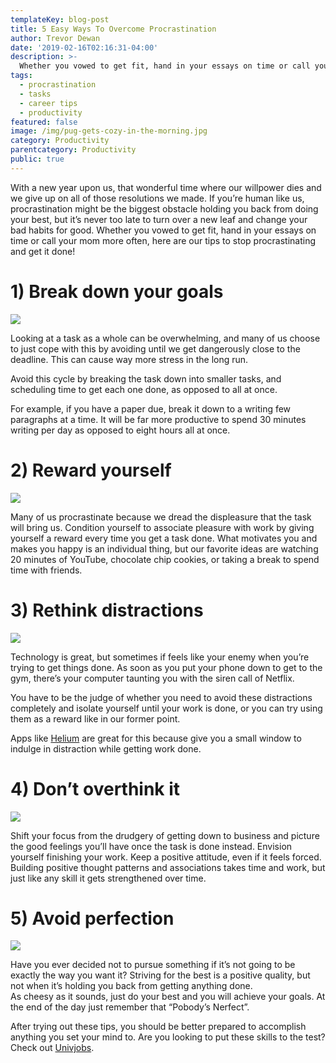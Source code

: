 ```yaml
---
templateKey: blog-post
title: 5 Easy Ways To Overcome Procrastination
author: Trevor Dewan
date: '2019-02-16T02:16:31-04:00'
description: >-
  Whether you vowed to get fit, hand in your essays on time or call your mom more often, here are our tips to stop procrastinating and get it done!  
tags:
  - procrastination
  - tasks
  - career tips
  - productivity
featured: false
image: /img/pug-gets-cozy-in-the-morning.jpg
category: Productivity
parentcategory: Productivity
public: true
---
```


With a new year upon us, that wonderful time where our willpower dies and we give up on all of those resolutions we made. 
If you’re human like us, procrastination might be the biggest obstacle holding you back from doing your best, but it’s never too late to turn over a new leaf and change your bad habits for good. Whether you vowed to get fit, hand in your essays on time or call your mom more often, here are our tips to stop procrastinating and get it done!  

# 1) Break down your goals

![](/img/flow-chart.jpg)

Looking at a task as a whole can be overwhelming, and many of us choose to just cope with this by avoiding until we get dangerously close to the deadline. This can cause way more stress in the long run.

Avoid this cycle by breaking the task down into smaller tasks, and scheduling time to get each one done, as opposed to all at once. 

For example, if you have a paper due, break it down to a writing few paragraphs at a time. It will be far more productive to spend 30 minutes writing per day as opposed to eight hours all at once. 

# 2) Reward yourself

![](/img/reward-yourself.jpeg)

Many of us procrastinate because we dread the displeasure that the task will bring us. Condition yourself to associate pleasure with work by giving yourself a reward every time you get a task done. What motivates you and makes you happy is an individual thing, but our favorite ideas are watching 20 minutes of YouTube, chocolate chip cookies, or taking a break to spend time with friends. 

# 3) Rethink distractions

![](/img/helium-app.jpg)

Technology is great, but sometimes if feels like your enemy when you’re trying to get things done. As soon as you put your phone down to get to the gym, there’s your computer taunting you with the siren call of Netflix. 

You have to be the judge of whether you need to avoid these distractions completely and isolate yourself until your work is done, or you can try using them as a reward like in our former point. 

Apps like [Helium](https://univjobs.ca/blog/11-must-have-apps-for-students/) are great for this because give you a small window to indulge in distraction while getting work done. 


# 4) Don’t overthink it

![](/img/overthinking.jpeg)

Shift your focus from the drudgery of getting down to business and picture the good feelings you’ll have once the task is done instead. 
Envision yourself finishing your work. Keep a positive attitude, even if it feels forced. Building positive thought patterns and associations takes time and work, but just like any skill it gets strengthened over time.

# 5) Avoid perfection

![](/img/perfect.jpg)

Have you ever decided not to pursue something if it’s not going to be exactly the way you want it? Striving for the best is a positive quality, but not when it’s holding you back from getting anything done.   
As cheesy as it sounds, just do your best and you will achieve your goals. At the end of the day just remember that “Pobody’s Nerfect”.

After trying out these tips, you should be better prepared to accomplish anything you set your mind to. Are you looking to put these skills to the test? 
Check out [Univjobs](https://univjobs.ca).     
